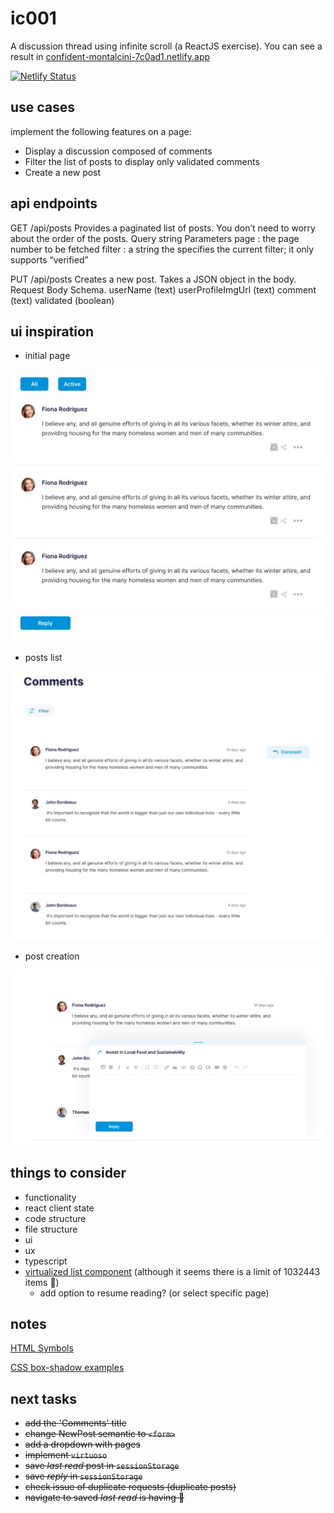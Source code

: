 # ic001

A discussion thread using infinite scroll (a ReactJS exercise).
You can see a result in <a href="https://confident-montalcini-7c0ad1.netlify.app/" target="_blank">confident-montalcini-7c0ad1.netlify.app</a>

[![Netlify Status](https://api.netlify.com/api/v1/badges/fbc25464-343b-498e-932a-e96defdd43cc/deploy-status)](https://app.netlify.com/sites/confident-montalcini-7c0ad1/deploys)

## use cases

implement the following features on a page:

- Display a discussion composed of comments
- Filter the list of posts to display only validated comments
- Create a new post

## api endpoints

GET
/api/posts
Provides a paginated list of posts. You don’t need to worry about the order of the posts.
Query string Parameters
page : the page number to be fetched
filter : a string the specifies the current filter; it only supports “verified”

PUT
/api/posts
Creates a new post. Takes a JSON object in the body.
Request Body Schema.
userName (text)
userProfileImgUrl (text)
comment (text)
validated (boolean)

## ui inspiration

- initial page

![page](/ui/page.jpg)

- posts list

![posts list](/ui/posts-list.jpg)

- post creation

![post creations](/ui/post-create.jpg)

## things to consider

- functionality
- react client state
- code structure
- file structure
- ui
- ux
- typescript
- [virtualized list component](https://virtuoso.dev/) (although it seems there is a limit of 1032443 items 🤔)
  - add option to resume reading? (or select specific page)

## notes

[HTML Symbols](https://www.toptal.com/designers/htmlarrows/)

[CSS box-shadow examples](https://getcssscan.com/css-box-shadow-examples)

## next tasks

- ~~add the 'Comments' title~~
- ~~change NewPost semantic to `<form>`~~
- ~~add a dropdown with pages~~
- ~~implement `virtuoso`~~
- ~~save _last read_ post in `sessionStorage`~~
- ~~save _reply_ in `sessionStorage`~~
- ~~check issue of duplicate requests (duplicate posts)~~
- ~~navigate to saved _last read_ is having 🐛~~
